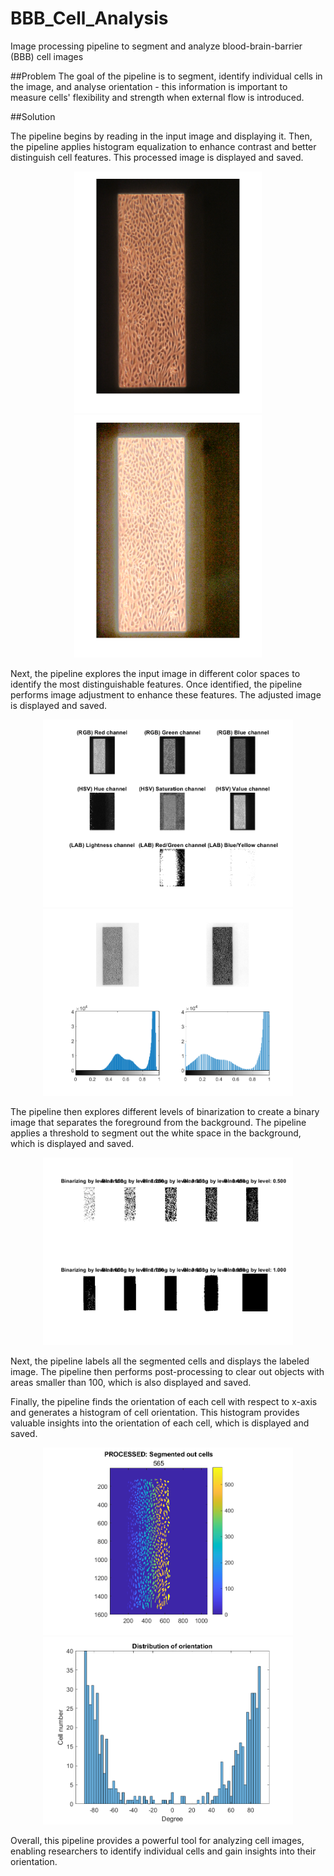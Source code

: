# BBB_Cell_Analysis
Image processing pipeline to segment and analyze blood-brain-barrier (BBB) cell images

##Problem
The goal of the pipeline is to segment, identify individual cells in the image, and analyse orientation - this information is important to measure cells' flexibility and strength when external flow is introduced. 

##Solution

The pipeline begins by reading in the input image and displaying it. Then, the pipeline applies histogram equalization to enhance contrast and better distinguish cell features. This processed image is displayed and saved.

<div style="text-align:center">
<img src="figs/FIG_0.png" width="300"> <img src="figs/FIG_1.png" width="300"> 
</div>

Next, the pipeline explores the input image in different color spaces to identify the most distinguishable features. Once identified, the pipeline performs image adjustment to enhance these features. The adjusted image is displayed and saved.

<div style="text-align:center">
<img src="figs/FIG_2.png" width="400"> 
<img src="figs/FIG_3.png" width="400"> 
</div>

The pipeline then explores different levels of binarization to create a binary image that separates the foreground from the background. The pipeline applies a threshold to segment out the white space in the background, which is displayed and saved.

<div style="text-align:center">
<img src="figs/FIG_4.png" width="400"> 
</div>

Next, the pipeline labels all the segmented cells and displays the labeled image. The pipeline then performs post-processing to clear out objects with areas smaller than 100, which is also displayed and saved.

Finally, the pipeline finds the orientation of each cell with respect to x-axis and generates a histogram of cell orientation. This histogram provides valuable insights into the orientation of each cell, which is displayed and saved.

<div style="text-align:center">
<img src="figs/FIG_7.png" width="400"> <img src="figs/FIG_8.png" width="400"> 
</div>

Overall, this pipeline provides a powerful tool for analyzing cell images, enabling researchers to identify individual cells and gain insights into their orientation.
